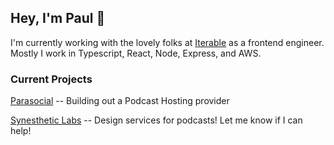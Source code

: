 ## Hey, I'm Paul 👋

I'm currently working with the lovely folks at [Iterable](https://github.com/iterable) as a frontend engineer. Mostly I work in Typescript, React, Node, Express, and AWS.

### Current Projects

[Parasocial](https://www.parasocial.so) -- Building out a Podcast Hosting provider

[Synesthetic Labs](https://synesthetic.io) -- Design services for podcasts! Let me know if I can help!
